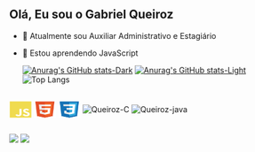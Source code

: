 ## Olá, Eu sou o Gabriel Queiroz
- 🔭 Atualmente sou Auxiliar Administrativo e Estagiário
- 🌱 Estou aprendendo JavaScript

  [![Anurag's GitHub stats-Dark](https://github-readme-stats.vercel.app/api?username=Queirozga&show_icons=true&theme=dark#gh-dark-mode-only)](https://github.com/anuraghazra/github-readme-stats#gh-dark-mode-only)
[![Anurag's GitHub stats-Light](https://github-readme-stats.vercel.app/api?username=Queirozga&show_icons=true&theme=default#gh-light-mode-only)](https://github.com/anuraghazra/github-readme-stats#gh-light-mode-only)
  ![Top Langs](https://github-readme-stats.vercel.app/api/top-langs/?username=Queirozga&layout=compact&theme=dark)

<div style="display: inline_block"><br>
  <img align="center" alt="Queiroz-js" height="30" width="40" src="https://raw.githubusercontent.com/devicons/devicon/master/icons/javascript/javascript-plain.svg">
  <img align="center" alt="Queiroz-HTML" height="30" width="40" src="https://raw.githubusercontent.com/devicons/devicon/master/icons/html5/html5-original.svg">
  <img align="center" alt="Queiroz-CSS" height="30" width="40" src="https://raw.githubusercontent.com/devicons/devicon/master/icons/css3/css3-original.svg">
  <img align="center" alt="Queiroz-C" height="30" width="40" src="https://cdn.jsdelivr.net/gh/devicons/devicon@latest/icons/c/c-original.svg" />
  <img align="center" alt="Queiroz-java" height="30" width="40" src="https://cdn.jsdelivr.net/gh/devicons/devicon@latest/icons/java/java-original.svg" />
</div>

##

<div>
  <a href = "mailto:queirozgabrielhs@gmail.com"><img src="https://img.shields.io/badge/-Gmail-%23333?style=for-the-badge&logo=gmail&logoColor=white" target="_blank"></a>
  <a href="www.linkedin.com/in/queirozga" target="_blank"><img src="https://img.shields.io/badge/-LinkedIn-%230077B5?style=for-the-badge&logo=linkedin&logoColor=white" target="_blank"></a> 
</div>
